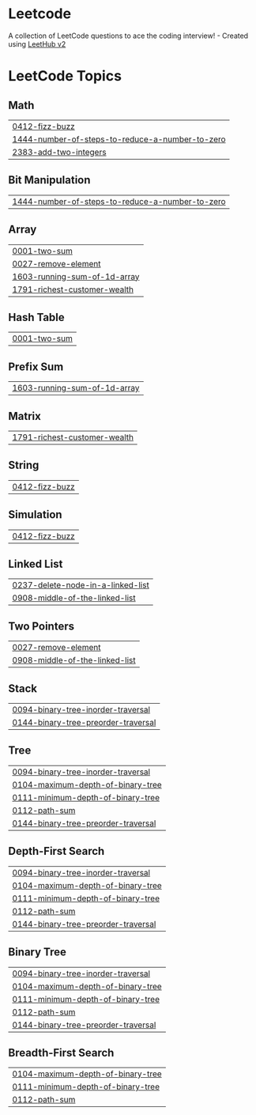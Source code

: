 # Leetcode
A collection of LeetCode questions to ace the coding interview! - Created using [LeetHub v2](https://github.com/arunbhardwaj/LeetHub-2.0)

<!---LeetCode Topics Start-->
# LeetCode Topics
## Math
|  |
| ------- |
| [0412-fizz-buzz](https://github.com/mahesa005/Leetcode/tree/master/0412-fizz-buzz) |
| [1444-number-of-steps-to-reduce-a-number-to-zero](https://github.com/mahesa005/Leetcode/tree/master/1444-number-of-steps-to-reduce-a-number-to-zero) |
| [2383-add-two-integers](https://github.com/mahesa005/Leetcode/tree/master/2383-add-two-integers) |
## Bit Manipulation
|  |
| ------- |
| [1444-number-of-steps-to-reduce-a-number-to-zero](https://github.com/mahesa005/Leetcode/tree/master/1444-number-of-steps-to-reduce-a-number-to-zero) |
## Array
|  |
| ------- |
| [0001-two-sum](https://github.com/mahesa005/Leetcode/tree/master/0001-two-sum) |
| [0027-remove-element](https://github.com/mahesa005/Leetcode/tree/master/0027-remove-element) |
| [1603-running-sum-of-1d-array](https://github.com/mahesa005/Leetcode/tree/master/1603-running-sum-of-1d-array) |
| [1791-richest-customer-wealth](https://github.com/mahesa005/Leetcode/tree/master/1791-richest-customer-wealth) |
## Hash Table
|  |
| ------- |
| [0001-two-sum](https://github.com/mahesa005/Leetcode/tree/master/0001-two-sum) |
## Prefix Sum
|  |
| ------- |
| [1603-running-sum-of-1d-array](https://github.com/mahesa005/Leetcode/tree/master/1603-running-sum-of-1d-array) |
## Matrix
|  |
| ------- |
| [1791-richest-customer-wealth](https://github.com/mahesa005/Leetcode/tree/master/1791-richest-customer-wealth) |
## String
|  |
| ------- |
| [0412-fizz-buzz](https://github.com/mahesa005/Leetcode/tree/master/0412-fizz-buzz) |
## Simulation
|  |
| ------- |
| [0412-fizz-buzz](https://github.com/mahesa005/Leetcode/tree/master/0412-fizz-buzz) |
## Linked List
|  |
| ------- |
| [0237-delete-node-in-a-linked-list](https://github.com/mahesa005/Leetcode/tree/master/0237-delete-node-in-a-linked-list) |
| [0908-middle-of-the-linked-list](https://github.com/mahesa005/Leetcode/tree/master/0908-middle-of-the-linked-list) |
## Two Pointers
|  |
| ------- |
| [0027-remove-element](https://github.com/mahesa005/Leetcode/tree/master/0027-remove-element) |
| [0908-middle-of-the-linked-list](https://github.com/mahesa005/Leetcode/tree/master/0908-middle-of-the-linked-list) |
## Stack
|  |
| ------- |
| [0094-binary-tree-inorder-traversal](https://github.com/mahesa005/Leetcode/tree/master/0094-binary-tree-inorder-traversal) |
| [0144-binary-tree-preorder-traversal](https://github.com/mahesa005/Leetcode/tree/master/0144-binary-tree-preorder-traversal) |
## Tree
|  |
| ------- |
| [0094-binary-tree-inorder-traversal](https://github.com/mahesa005/Leetcode/tree/master/0094-binary-tree-inorder-traversal) |
| [0104-maximum-depth-of-binary-tree](https://github.com/mahesa005/Leetcode/tree/master/0104-maximum-depth-of-binary-tree) |
| [0111-minimum-depth-of-binary-tree](https://github.com/mahesa005/Leetcode/tree/master/0111-minimum-depth-of-binary-tree) |
| [0112-path-sum](https://github.com/mahesa005/Leetcode/tree/master/0112-path-sum) |
| [0144-binary-tree-preorder-traversal](https://github.com/mahesa005/Leetcode/tree/master/0144-binary-tree-preorder-traversal) |
## Depth-First Search
|  |
| ------- |
| [0094-binary-tree-inorder-traversal](https://github.com/mahesa005/Leetcode/tree/master/0094-binary-tree-inorder-traversal) |
| [0104-maximum-depth-of-binary-tree](https://github.com/mahesa005/Leetcode/tree/master/0104-maximum-depth-of-binary-tree) |
| [0111-minimum-depth-of-binary-tree](https://github.com/mahesa005/Leetcode/tree/master/0111-minimum-depth-of-binary-tree) |
| [0112-path-sum](https://github.com/mahesa005/Leetcode/tree/master/0112-path-sum) |
| [0144-binary-tree-preorder-traversal](https://github.com/mahesa005/Leetcode/tree/master/0144-binary-tree-preorder-traversal) |
## Binary Tree
|  |
| ------- |
| [0094-binary-tree-inorder-traversal](https://github.com/mahesa005/Leetcode/tree/master/0094-binary-tree-inorder-traversal) |
| [0104-maximum-depth-of-binary-tree](https://github.com/mahesa005/Leetcode/tree/master/0104-maximum-depth-of-binary-tree) |
| [0111-minimum-depth-of-binary-tree](https://github.com/mahesa005/Leetcode/tree/master/0111-minimum-depth-of-binary-tree) |
| [0112-path-sum](https://github.com/mahesa005/Leetcode/tree/master/0112-path-sum) |
| [0144-binary-tree-preorder-traversal](https://github.com/mahesa005/Leetcode/tree/master/0144-binary-tree-preorder-traversal) |
## Breadth-First Search
|  |
| ------- |
| [0104-maximum-depth-of-binary-tree](https://github.com/mahesa005/Leetcode/tree/master/0104-maximum-depth-of-binary-tree) |
| [0111-minimum-depth-of-binary-tree](https://github.com/mahesa005/Leetcode/tree/master/0111-minimum-depth-of-binary-tree) |
| [0112-path-sum](https://github.com/mahesa005/Leetcode/tree/master/0112-path-sum) |
<!---LeetCode Topics End-->